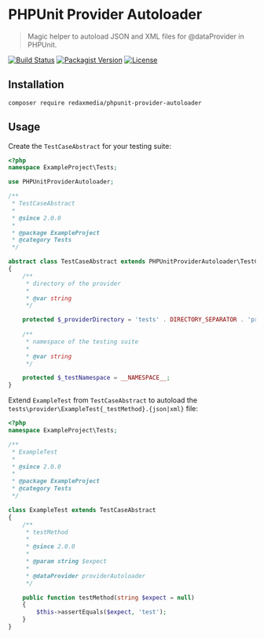 PHPUnit Provider Autoloader
===========================

> Magic helper to autoload JSON and XML files for @dataProvider in PHPUnit.

[![Build Status](https://img.shields.io/travis/redaxmedia/phpunit-provider-autoloader.svg)](https://travis-ci.org/redaxmedia/phpunit-provider-autoloader)
[![Packagist Version](https://img.shields.io/packagist/v/redaxmedia/phpunit-provider-autoloader.svg)](https://packagist.org/packages/redaxmedia/phpunit-provider-autoloader)
[![License](https://img.shields.io/packagist/l/redaxmedia/phpunit-provider-autoloader.svg)](https://packagist.org/packages/redaxmedia/phpunit-provider-autoloader)


Installation
------------

```
composer require redaxmedia/phpunit-provider-autoloader
```


Usage
-----

Create the `TestCaseAbstract` for your testing suite:

```php
<?php
namespace ExampleProject\Tests;

use PHPUnitProviderAutoloader;

/**
 * TestCaseAbstract
 *
 * @since 2.0.0
 *
 * @package ExampleProject
 * @category Tests
 */

abstract class TestCaseAbstract extends PHPUnitProviderAutoloader\TestCaseAbstract
{
	/**
	 * directory of the provider
	 *
	 * @var string
	 */

	protected $_providerDirectory = 'tests' . DIRECTORY_SEPARATOR . 'provider';
    	
	/**
	 * namespace of the testing suite
	 *
	 * @var string
	 */

	protected $_testNamespace = __NAMESPACE__;
}
```

Extend `ExampleTest` from `TestCaseAbstract` to autoload the `tests\provider\ExampleTest{_testMethod}.{json|xml}` file:

```php
<?php
namespace ExampleProject\Tests;

/**
 * ExampleTest
 *
 * @since 2.0.0
 *
 * @package ExampleProject
 * @category Tests
 */

class ExampleTest extends TestCaseAbstract
{
	/**
	 * testMethod
	 *
	 * @since 2.0.0
	 *
	 * @param string $expect
	 *
	 * @dataProvider providerAutoloader
	 */

	public function testMethod(string $expect = null)
	{
		$this->assertEquals($expect, 'test');
	}
}
```
